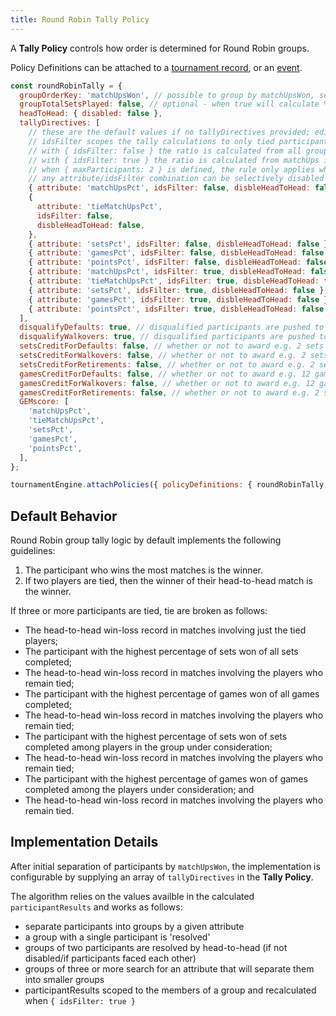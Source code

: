 ```yaml
---
title: Round Robin Tally Policy
---
```


A **Tally Policy** controls how order is determined for Round Robin groups.

Policy Definitions can be attached to a [tournament record](../apis/tournament-engine-api#attachpolicies), or an [event](../apis/tournament-engine-api#attacheventpolicies).

```js
const roundRobinTally = {
  groupOrderKey: 'matchUpsWon', // possible to group by matchUpsWon, setsWon, gamesWon, or pointsWon
  groupTotalSetsPlayed: false, // optional - when true will calculate % of sets won based on total group sets played rather than participant sets played
  headToHead: { disabled: false },
  tallyDirectives: [
    // these are the default values if no tallyDirectives provided; edit to suit
    // idsFilter scopes the tally calculations to only tied participants
    // with { idsFilter: false } the ratio is calculated from all group matchUps
    // with { idsFilter: true } the ratio is calculated from matchUps including tied participants
    // when { maxParticipants: 2 } is defined, the rule only applies when # of participants is <= maxParticipants
    // any attribute/idsFilter combination can be selectively disabled for Head to Head calculations
    { attribute: 'matchUpsPct', idsFilter: false, disbleHeadToHead: false },
    {
      attribute: 'tieMatchUpsPct',
      idsFilter: false,
      disbleHeadToHead: false,
    },
    { attribute: 'setsPct', idsFilter: false, disbleHeadToHead: false },
    { attribute: 'gamesPct', idsFilter: false, disbleHeadToHead: false },
    { attribute: 'pointsPct', idsFilter: false, disbleHeadToHead: false },
    { attribute: 'matchUpsPct', idsFilter: true, disbleHeadToHead: false },
    { attribute: 'tieMatchUpsPct', idsFilter: true, disbleHeadToHead: false },
    { attribute: 'setsPct', idsFilter: true, disbleHeadToHead: false },
    { attribute: 'gamesPct', idsFilter: true, disbleHeadToHead: false },
    { attribute: 'pointsPct', idsFilter: true, disbleHeadToHead: false },
  ],
  disqualifyDefaults: true, // disqualified participants are pushed to the bottom of the group order
  disqualifyWalkovers: true, // disqualified participants are pushed to the bottom of the group order
  setsCreditForDefaults: false, // whether or not to award e.g. 2 sets won for participant who wins by opponent DEFAULT
  setsCreditForWalkovers: false, // whether or not to award e.g. 2 sets won for participant who wins by opponent WALKOVER
  setsCreditForRetirements: false, // whether or not to award e.g. 2 sets won for participant who wins by opponent RETIREMENT
  gamesCreditForDefaults: false, // whether or not to award e.g. 12 games won for participant who wins by opponent DEFAULT
  gamesCreditForWalkovers: false, // whether or not to award e.g. 12 games won for participant who wins by opponent WALKOVER
  gamesCreditForRetirements: false, // whether or not to award e.g. 2 sets won for participant who wins by opponent RETIREMENT
  GEMscore: [
    'matchUpsPct',
    'tieMatchUpsPct',
    'setsPct',
    'gamesPct',
    'pointsPct',
  ],
};

tournamentEngine.attachPolicies({ policyDefinitions: { roundRobinTally } });
```

## Default Behavior

Round Robin group tally logic by default implements the following guidelines:

1. The participant who wins the most matches is the winner.
2. If two players are tied, then the winner of their head-to-head match is the winner.

If three or more participants are tied, tie are broken as follows:

- The head-to-head win-loss record in matches involving just the tied players;
- The participant with the highest percentage of sets won of all sets completed;
- The head-to-head win-loss record in matches involving the players who remain tied;
- The participant with the highest percentage of games won of all games completed;
- The head-to-head win-loss record in matches involving the players who remain tied;
- The participant with the highest percentage of sets won of sets completed among players in the group under consideration;
- The head-to-head win-loss record in matches involving the players who remain tied;
- The participant with the highest percentage of games won of games completed among the players under consideration; and
- The head-to-head win-loss record in matches involving the players who remain tied.

## Implementation Details

After initial separation of participants by `matchUpsWon`,
the implementation is configurable by supplying an array of `tallyDirectives` in the **Tally Policy**.

The algorithm relies on the values availble in the calculated `participantResults` and works as follows:

- separate participants into groups by a given attribute
- a group with a single participant is 'resolved'
- groups of two participants are resolved by head-to-head (if not disabled/if participants faced each other)
- groups of three or more search for an attribute that will separate them into smaller groups
- participantResults scoped to the members of a group and recalculated when `{ idsFilter: true }`
